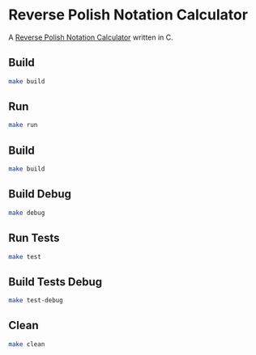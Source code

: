 # Reverse Polish Notation Calculator

A [Reverse Polish Notation Calculator](https://en.wikipedia.org/wiki/Reverse_Polish_notation) written in C.

## Build

```bash
make build
```

## Run

```bash
make run
```

## Build

```bash
make build
```

## Build Debug

```bash
make debug
```

## Run Tests

```bash
make test
```

## Build Tests Debug

```bash
make test-debug
```

## Clean

```bash
make clean
```
